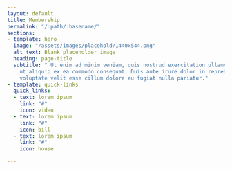 ```yaml
---
layout: default
title: Membership
permalink: "/:path/:basename/"
sections:
- template: hero
  image: "/assets/images/placehold/1440x544.png"
  alt_text: Blank placeholder image
  heading: page-title
  subtitle: " Ut enim ad minim veniam, quis nostrud exercitation ullamco laboris nisi
    ut aliquip ex ea commodo consequat. Duis aute irure dolor in reprehenderit in
    voluptate velit esse cillum dolore eu fugiat nulla pariatur."
- template: quick-links
  quick_links:
  - text: lorem ipsum
    link: "#"
    icon: video
  - text: lorem ipsum
    link: "#"
    icon: bill
  - text: lorem ipsum
    link: "#"
    icon: house

---
```

